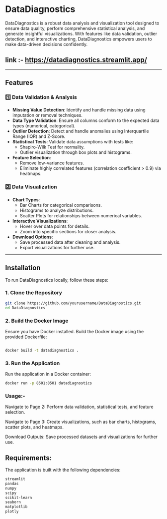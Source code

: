 # DataDiagnostics

DataDiagnostics is a robust data analysis and visualization tool designed to ensure data quality, perform comprehensive statistical analysis, and generate insightful visualizations. With features like data validation, outlier detection, and interactive charting, DataDiagnostics empowers users to make data-driven decisions confidently.

## link :- https://datadiagnostics.streamlit.app/
---

## Features
### 1️⃣ **Data Validation & Analysis**
- **Missing Value Detection**: Identify and handle missing data using imputation or removal techniques.
- **Data Type Validation**: Ensure all columns conform to the expected data types (numerical, categorical).
- **Outlier Detection**: Detect and handle anomalies using Interquartile Range (IQR) and Z-Score.
- **Statistical Tests**: Validate data assumptions with tests like:
  - Shapiro-Wilk Test for normality.
  - Outlier visualization through box plots and histograms.
- **Feature Selection**:
  - Remove low-variance features.
  - Eliminate highly correlated features (correlation coefficient > 0.9) via heatmaps.

### 2️⃣ **Data Visualization**
- **Chart Types**:
  - Bar Charts for categorical comparisons.
  - Histograms to analyze distributions.
  - Scatter Plots for relationships between numerical variables.
- **Interactive Visualizations**:
  - Hover over data points for details.
  - Zoom into specific sections for closer analysis.
- **Download Options**:
  - Save processed data after cleaning and analysis.
  - Export visualizations for further use.

---

## Installation

To run DataDiagnostics locally, follow these steps:

### 1. Clone the Repository
```bash
git clone https://github.com/yourusername/DataDiagnostics.git
cd DataDiagnostics
```
### 2. Build the Docker Image
Ensure you have Docker installed. Build the Docker image using the provided Dockerfile:

```bash

docker build -t datadiagnostics .
```
### 3. Run the Application
Run the application in a Docker container:
```bash
docker run -p 8501:8501 datadiagnostics
```
### Usage:-
 Navigate to Page 2: Perform data validation, statistical tests, and feature selection.

 Navigate to Page 3: Create visualizations, such as bar charts, histograms, scatter plots, and heatmaps.

 Download Outputs: Save processed datasets and visualizations for further use.

## Requirements:
The application is built with the following dependencies:
```bash
streamlit
pandas
numpy
scipy
scikit-learn
seaborn
matplotlib
plotly
```
